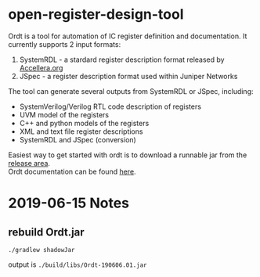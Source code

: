 # open-register-design-tool

Ordt is a tool for automation of IC register definition and documentation.  It currently supports 2 input formats:
  1. SystemRDL - a stardard register description format released by [Accellera.org](http://accellera.org/activities/working-groups/systemrdl)
  2. JSpec - a register description format used within Juniper Networks

The tool can generate several outputs from SystemRDL or JSpec, including:
  - SystemVerilog/Verilog RTL code description of registers
  - UVM model of the registers
  - C++ and python models of the registers
  - XML and text file register descriptions
  - SystemRDL and JSpec (conversion)

Easiest way to get started with ordt is to download a runnable jar from the [release area](https://github.com/Juniper/open-register-design-tool/releases).  
Ordt documentation can be found [here](https://github.com/Juniper/open-register-design-tool/wiki).


# 2019-06-15 Notes

## rebuild Ordt.jar 

```shell
./gradlew shadowJar

```

output is `./build/libs/Ordt-190606.01.jar`


## 
